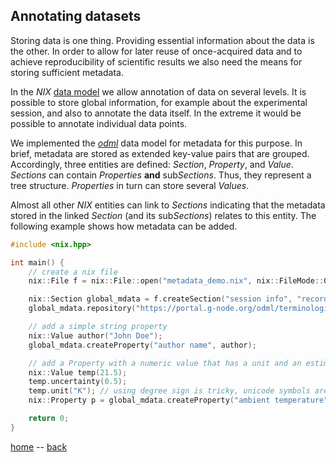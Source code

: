 ## Annotating datasets

Storing data is one thing. Providing essential information about the
data is the other. In order to allow for later reuse of once-acquired data
and to achieve reproducibility of scientific results we also need the
means for storing sufficient metadata.

In the *NIX* [data model](./data_model.md) we allow annotation of data
on several levels. It is possible to store global information, for
example about the experimental session, and also to annotate the data
itself. In the extreme it would be possible to annotate individual
data points.

We implemented the [*odml*](http://g-node.github.io/python-odml) data
model for metadata for this purpose. In brief, metadata are stored as
extended key-value pairs that are grouped. Accordingly, three entities
are defined: *Section*, *Property*, and *Value*. *Sections* can
contain *Properties* **and** sub*Sections*. Thus, they represent a
tree structure. *Properties* in turn can store several *Values*.

Almost all other *NIX* entities can link to *Sections* indicating that
the metadata stored in the linked *Section* (and its sub*Sections*)
relates to this entity. The following example shows how metadata can
be added.

```c++
#include <nix.hpp>

int main() {
    // create a nix file
    nix::File f = nix::File::open("metadata_demo.nix", nix::FileMode::Overwrite);

    nix::Section global_mdata = f.createSection("session info", "recording");
    global_mdata.repository("https://portal.g-node.org/odml/terminologies/v1.0/");

    // add a simple string property
    nix::Value author("John Doe");
    global_mdata.createProperty("author name", author);

    // add a Property with a numeric value that has a unit and an estimation uncertainty
    nix::Value temp(21.5);
    temp.uncertainty(0.5);
    temp.unit("K"); // using degree sign is tricky, unicode symbols are not supported... sorry
    nix::Property p = global_mdata.createProperty("ambient temperature", temp);

    return 0;
}

```


[home](./index.md) -- [back](./getting_started.md)
